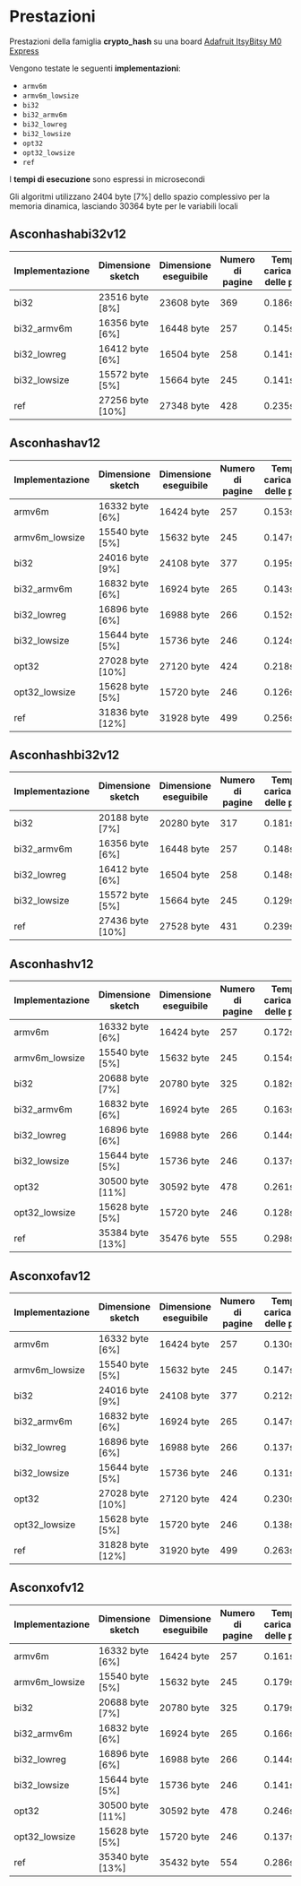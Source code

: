# Prestazioni

Prestazioni della famiglia **crypto_hash** su una board [Adafruit ItsyBitsy M0 Express](https://www.adafruit.com/product/3727)

Vengono testate le seguenti **implementazioni**:
* `armv6m`
* `armv6m_lowsize`
* `bi32`
* `bi32_armv6m`
* `bi32_lowreg`
* `bi32_lowsize`
* `opt32`
* `opt32_lowsize`
* `ref`

I **tempi di esecuzione** sono espressi in microsecondi

Gli algoritmi utilizzano 2404 byte [7%] dello spazio complessivo per la memoria dinamica, lasciando 30364 byte per le variabili locali

## Asconhashabi32v12

| Implementazione | Dimensione sketch | Dimensione eseguibile | Numero di pagine | Tempo di caricamento delle pagine |
| --------------- | ----------------- | --------------------- | ---------------- | --------------------------------- |
| bi32            | 23516 byte [8%]   | 23608 byte            | 369              | 0.186s                            |
| bi32_armv6m     | 16356 byte [6%]   | 16448 byte            | 257              | 0.145s                            |
| bi32_lowreg     | 16412 byte [6%]   | 16504 byte            | 258              | 0.141s                            |
| bi32_lowsize    | 15572 byte [5%]   | 15664 byte            | 245              | 0.141s                            |
| ref             | 27256 byte [10%]  | 27348 byte            | 428              | 0.235s                            |

## Asconhashav12

| Implementazione | Dimensione sketch | Dimensione eseguibile | Numero di pagine | Tempo di caricamento delle pagine |
| --------------- | ----------------- | --------------------- | ---------------- | --------------------------------- |
| armv6m          | 16332 byte [6%]   | 16424 byte            | 257              | 0.153s                            |
| armv6m_lowsize  | 15540 byte [5%]   | 15632 byte            | 245              | 0.147s                            |
| bi32            | 24016 byte [9%]   | 24108 byte            | 377              | 0.195s                            |
| bi32_armv6m     | 16832 byte [6%]   | 16924 byte            | 265              | 0.143s                            |
| bi32_lowreg     | 16896 byte [6%]   | 16988 byte            | 266              | 0.152s                            |
| bi32_lowsize    | 15644 byte [5%]   | 15736 byte            | 246              | 0.124s                            |
| opt32           | 27028 byte [10%]  | 27120 byte            | 424              | 0.218s                            |
| opt32_lowsize   | 15628 byte [5%]   | 15720 byte            | 246              | 0.126s                            |
| ref             | 31836 byte [12%]  | 31928 byte            | 499              | 0.256s                            |

## Asconhashbi32v12

| Implementazione | Dimensione sketch | Dimensione eseguibile | Numero di pagine | Tempo di caricamento delle pagine |
| --------------- | ----------------- | --------------------- | ---------------- | --------------------------------- |
| bi32            | 20188 byte [7%]   | 20280 byte            | 317              | 0.181s                            |
| bi32_armv6m     | 16356 byte [6%]   | 16448 byte            | 257              | 0.148s                            |
| bi32_lowreg     | 16412 byte [6%]   | 16504 byte            | 258              | 0.148s                            |
| bi32_lowsize    | 15572 byte [5%]   | 15664 byte            | 245              | 0.129s                            |
| ref             | 27436 byte [10%]  | 27528 byte            | 431              | 0.239s                            |

## Asconhashv12

| Implementazione | Dimensione sketch | Dimensione eseguibile | Numero di pagine | Tempo di caricamento delle pagine |
| --------------- | ----------------- | --------------------- | ---------------- | --------------------------------- |
| armv6m          | 16332 byte [6%]   | 16424 byte            | 257              | 0.172s                            |
| armv6m_lowsize  | 15540 byte [5%]   | 15632 byte            | 245              | 0.154s                            |
| bi32            | 20688 byte [7%]   | 20780 byte            | 325              | 0.182s                            |
| bi32_armv6m     | 16832 byte [6%]   | 16924 byte            | 265              | 0.163s                            |
| bi32_lowreg     | 16896 byte [6%]   | 16988 byte            | 266              | 0.144s                            |
| bi32_lowsize    | 15644 byte [5%]   | 15736 byte            | 246              | 0.137s                            |
| opt32           | 30500 byte [11%]  | 30592 byte            | 478              | 0.261s                            |
| opt32_lowsize   | 15628 byte [5%]   | 15720 byte            | 246              | 0.128s                            |
| ref             | 35384 byte [13%]  | 35476 byte            | 555              | 0.298s                            |

## Asconxofav12

| Implementazione | Dimensione sketch | Dimensione eseguibile | Numero di pagine | Tempo di caricamento delle pagine |
| --------------- | ----------------- | --------------------- | ---------------- | --------------------------------- |
| armv6m          | 16332 byte [6%]   | 16424 byte            | 257              | 0.130s                            |
| armv6m_lowsize  | 15540 byte [5%]   | 15632 byte            | 245              | 0.147s                            |
| bi32            | 24016 byte [9%]   | 24108 byte            | 377              | 0.212s                            |
| bi32_armv6m     | 16832 byte [6%]   | 16924 byte            | 265              | 0.147s                            |
| bi32_lowreg     | 16896 byte [6%]   | 16988 byte            | 266              | 0.137s                            |
| bi32_lowsize    | 15644 byte [5%]   | 15736 byte            | 246              | 0.131s                            |
| opt32           | 27028 byte [10%]  | 27120 byte            | 424              | 0.230s                            |
| opt32_lowsize   | 15628 byte [5%]   | 15720 byte            | 246              | 0.138s                            |
| ref             | 31828 byte [12%]  | 31920 byte            | 499              | 0.263s                            |

## Asconxofv12

| Implementazione | Dimensione sketch | Dimensione eseguibile | Numero di pagine | Tempo di caricamento delle pagine |
| --------------- | ----------------- | --------------------- | ---------------- | --------------------------------- |
| armv6m          | 16332 byte [6%]   | 16424 byte            | 257              | 0.161s                            |
| armv6m_lowsize  | 15540 byte [5%]   | 15632 byte            | 245              | 0.179s                            |
| bi32            | 20688 byte [7%]   | 20780 byte            | 325              | 0.179s                            |
| bi32_armv6m     | 16832 byte [6%]   | 16924 byte            | 265              | 0.166s                            |
| bi32_lowreg     | 16896 byte [6%]   | 16988 byte            | 266              | 0.144s                            |
| bi32_lowsize    | 15644 byte [5%]   | 15736 byte            | 246              | 0.141s                            |
| opt32           | 30500 byte [11%]  | 30592 byte            | 478              | 0.246s                            |
| opt32_lowsize   | 15628 byte [5%]   | 15720 byte            | 246              | 0.137s                            |
| ref             | 35340 byte [13%]  | 35432 byte            | 554              | 0.286s                            |
